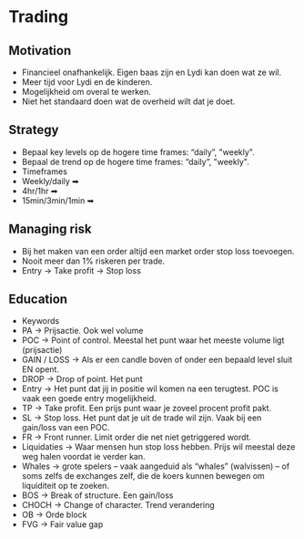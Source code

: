 # Trading

## Motivation

- Financieel onafhankelijk. Eigen baas zijn en Lydi kan doen wat ze wil.
- Meer tijd voor Lydi en de kinderen.
- Mogelijkheid om overal te werken.
- Niet het standaard doen wat de overheid wilt dat je doet.

## Strategy

- Bepaal key levels op de hogere time frames: “daily”, "weekly".
- Bepaal de trend op de hogere time frames: “daily”, "weekly".
- Timeframes
- Weekly/daily ➡
- 4hr/1hr ➡
- 15min/3min/1min ➡

## Managing risk

- Bij het maken van een order altijd een market order stop loss toevoegen.
- Nooit meer dan 1% riskeren per trade.
- Entry -> Take profit -> Stop loss

## Education

- Keywords
- PA -> Prijsactie. Ook wel volume
- POC -> Point of control. Meestal het punt waar het meeste volume ligt (prijsactie)
- GAIN / LOSS -> Als er een candle boven of onder een bepaald level sluit EN opent.
- DROP -> Drop of point. Het punt
- Entry -> Het punt dat jij in positie wil komen na een terugtest. POC is vaak een goede entry mogelijkheid.
- TP -> Take profit. Een prijs punt waar je zoveel procent profit pakt.
- SL -> Stop loss. Het punt dat je uit de trade wil zijn. Vaak bij een gain/loss van een POC.
- FR -> Front runner. Limit order die net niet getriggered wordt.
- Liquidaties -> Waar mensen hun stop loss hebben. Prijs wil meestal deze weg halen voordat ie verder kan.
- Whales -> grote spelers – vaak aangeduid als “whales” (walvissen) – of soms zelfs de exchanges zelf, die de koers kunnen bewegen om liquiditeit op te zoeken.
- BOS -> Break of structure. Een gain/loss
- CHOCH -> Change of character. Trend verandering
- OB -> Orde block
- FVG -> Fair value gap
